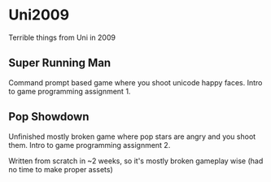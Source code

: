 Uni2009
=======

Terrible things from Uni in 2009

Super Running Man
-------
Command prompt based game where you shoot unicode happy faces. 
Intro to game programming assignment 1.

Pop Showdown
-------
Unfinished mostly broken game where pop stars are angry and you shoot them.
Intro to game programming assignment 2.

Written from scratch in ~2 weeks, so it's mostly broken gameplay wise (had no time to make proper assets)

